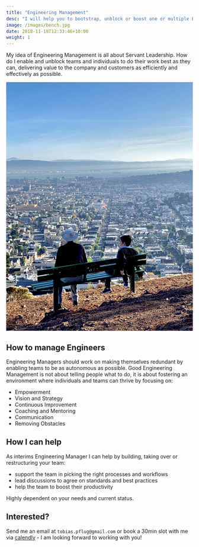```yaml
---
title: "Engineering Management"
desc: "I will help you to bootstrap, unblock or boost one or multiple Engineering teams and lead them to success"
image: /images/bench.jpg
date: 2018-11-18T12:33:46+10:00
weight: 1
---
```


My idea of Engineering Management is all about Servant Leadership. How do I enable and unblock teams and individuals to do their work best as they can, delivering value to the company and customers as efficiently and effectively as possible.

![bench](/images/bench.jpg)

## How to manage Engineers

Engineering Managers should work on making themselves redundant by enabling teams to be as autonomous as possible. Good Engineering Management is not about telling people what to do, it is about fostering an environment where individuals and teams can thrive by focusing on:

- Empowerment
- Vision and Strategy
- Continuous Improvement
- Coaching and Mentoring
- Communication
- Removing Obstacles

## How I can help

As interims Engineering Manager I can help by building, taking over or restructuring your team:

- support the team in picking the right processes and workflows
- lead discussions to agree on standards and best practices
- help the team to boost their productivity

Highly dependent on your needs and current status.

## Interested?

Send me an email at `tobias.pflug@gmail.com` or book a 30min slot with me via [calendly](https://calendly.com/tobias-pflug/30min-chat) - I am looking forward to working with you!
